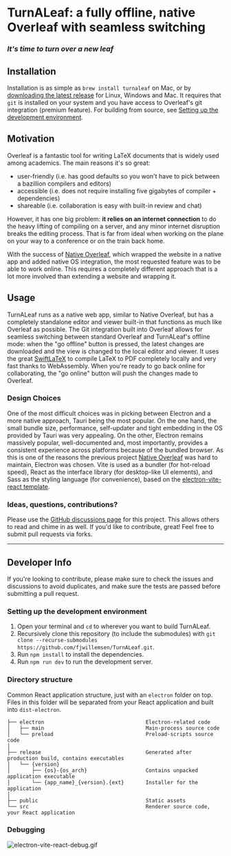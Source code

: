 # TurnALeaf: a fully offline, native Overleaf with seamless switching

### _It's time to turn over a new leaf_

## Installation

Installation is as simple as `brew install turnaleaf` on Mac, or by [downloading the latest release](https://github.com/fjwillemsen/TurnALeaf/releases/latest) for Linux, Windows and Mac. 
It requires that `git` is installed on your system and you have access to Overleaf's git integration (premium feature). 
For building from source, see [Setting up the development environment](#setting-up-the-development-environment). 


## Motivation

Overleaf is a fantastic tool for writing LaTeX documents that is widely used among academics. 
The main reasons it's so great:
- user-friendly (i.e. has good defaults so you won't have to pick between a bazillion compilers and editors)
- accessible (i.e. does not require installing five gigabytes of compiler + dependencies)
- shareable (i.e. collaboration is easy with built-in review and chat)

However, it has one big problem: **it relies on an internet connection** to do the heavy lifting of compiling on a server, and any minor internet disruption breaks the editing process. 
That is far from ideal when working on the plane on your way to a conference or on the train back home. 

With the success of [Native Overleaf](https://github.com/fjwillemsen/NativeOverleaf), which wrapped the website in a native app and added native OS integration, the most requested feature was to be able to work online.
This requires a completely different approach that is a lot more involved than extending a website and wrapping it. 


## Usage

TurnALeaf runs as a native web app, similar to Native Overleaf, but has a completely standalone editor and viewer built-in that functions as much like Overleaf as possible. 
The Git integration built into Overleaf allows for seamless switching between standard Overleaf and TurnALeaf's offline mode: when the "go offline" button is pressed, the latest changes are downloaded and the view is changed to the local editor and viewer. 
It uses the great [SwiftLaTeX](https://github.com/SwiftLaTeX/SwiftLaTeX) to compile LaTeX to PDF completely locally and very fast thanks to WebAssembly. 
When you're ready to go back online for collaborating, the "go online" button will push the changes made to Overleaf. 

### Design Choices

One of the most difficult choices was in picking between Electron and a more native approach, Tauri being the most popular. 
On the one hand, the small bundle size, performance, self-updater and tight embedding in the OS provided by Tauri was very appealing. 
On the other, Electron remains massively popular, well-documented and, most importantly, provides a consistent experience across platforms because of the bundled browser. 
As this is one of the reasons the previous project [Native Overleaf](https://github.com/fjwillemsen/NativeOverleaf) was hard to maintain, Electron was chosen. Vite is used as a bundler (for hot-reload speed), React as the interface library (for desktop-like UI elements), and Sass as the styling language (for convenience), based on the [electron-vite-react template](https://github.com/electron-vite/electron-vite-react). 

### Ideas, questions, contributions?
Please use the [GitHub discussions page](https://github.com/fjwillemsen/TurnALeaf/issues) for this project. This allows others to read and chime in as well. 
If you'd like to contribute, great! Feel free to submit pull requests via forks. 

---
## Developer Info
If you're looking to contribute, please make sure to check the issues and discussions to avoid duplicates, and make sure the tests are passed before submitting a pull request.

### Setting up the development environment
1. Open your terminal and `cd` to wherever you want to build TurnALeaf. 
2. Recursively clone this repository (to include the submodules) with `git clone --recurse-submodules https://github.com/fjwillemsen/TurnALeaf.git`.
3. Run `npm install` to install the dependencies.
4. Run `npm run dev` to run the development server. 

### Directory structure

Common React application structure, just with an `electron` folder on top.  
Files in this folder will be separated from your React application and built into `dist-electron`. 

```tree
├── electron                                 Electron-related code
│   ├── main                                 Main-process source code
│   └── preload                              Preload-scripts source code
│
├── release                                  Generated after production build, contains executables
│   └── {version}
│       ├── {os}-{os_arch}                   Contains unpacked application executable
│       └── {app_name}_{version}.{ext}       Installer for the application
│
├── public                                   Static assets
└── src                                      Renderer source code, your React application
```

### Debugging
![electron-vite-react-debug.gif](/electron-vite-react-debug.gif)
